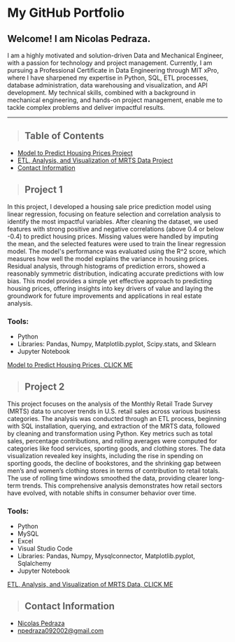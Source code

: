 # My GitHub Portfolio

## Welcome! I am Nicolas Pedraza. 
I am a highly motivated and solution-driven Data and Mechanical Engineer, with a passion for technology and project management. Currently, I am pursuing a Professional Certificate in Data Engineering through MIT xPro, where I have sharpened my expertise in Python, SQL, ETL processes, database administration, data warehousing and visualization, and API development. My technical skills, combined with a background in mechanical engineering, and hands-on project management, enable me to tackle complex problems and deliver impactful results.

---

>## Table of Contents 
* [Model to Predict Housing Prices Project](#project1)
* [ETL, Analysis, and Visualization of MRTS Data Project](#project2)
* [Contact Information](#contact)

<a class="anchor" id="project1"></a>
>## Project 1
In this project, I developed a housing sale price prediction model using linear regression, focusing on feature selection and correlation analysis to identify the most impactful variables. After cleaning the dataset, we used features with strong positive and negative correlations (above 0.4 or below -0.4) to predict housing prices. Missing values were handled by imputing the mean, and the selected features were used to train the linear regression model. The model's performance was evaluated using the R^2 score, which measures how well the model explains the variance in housing prices. Residual analysis, through histograms of prediction errors, showed a reasonably symmetric distribution, indicating accurate predictions with low bias. This model provides a simple yet effective approach to predicting housing prices, offering insights into key drivers of value and laying the groundwork for future improvements and applications in real estate analysis.
### Tools:
* Python
* Libraries: Pandas, Numpy, Matplotlib.pyplot, Scipy.stats, and Sklearn
* Jupyter Notebook

<a href="https://npedraza09.github.io/Model-to-Predict-Housing-Prices"> Model to Predict Housing Prices, CLICK ME </a>

<a class="anchor" id="project2"></a>
>## Project 2
This project focuses on the analysis of the Monthly Retail Trade Survey (MRTS) data to uncover trends in U.S. retail sales across various business categories. The analysis was conducted through an ETL process, beginning with SQL installation, querying, and extraction of the MRTS data, followed by cleaning and transformation using Python. Key metrics such as total sales, percentage contributions, and rolling averages were computed for categories like food services, sporting goods, and clothing stores. The data visualization revealed key insights, including the rise in spending on sporting goods, the decline of bookstores, and the shrinking gap between men’s and women’s clothing stores in terms of contribution to retail totals. The use of rolling time windows smoothed the data, providing clearer long-term trends. This comprehensive analysis demonstrates how retail sectors have evolved, with notable shifts in consumer behavior over time.
### Tools:
* Python
* MySQL
* Excel
* Visual Studio Code
* Libraries: Pandas, Numpy, Mysqlconnector, Matplotlib.pyplot, Sqlalchemy
* Jupyter Notebook

<a href="https://npedraza09.github.io/ETL-Analysis-and-Visualization-of-MRTS-Data"> ETL, Analysis, and Visualization of MRTS Data, CLICK ME </a>

<a class="anchor" id="contact"></a>
>## Contact Information
* [Nicolas Pedraza](https://www.linkedin.com/in/nicolas-pedrazab/)
* npedraza092002@gmail.com




